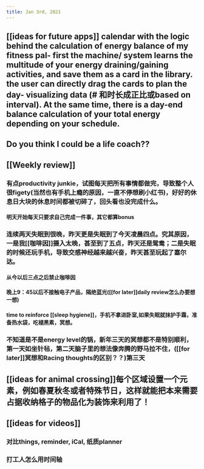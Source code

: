 ```yaml
---
title: Jan 3rd, 2021
---
```


## [[ideas for future apps]] calendar with the logic behind the calculation of energy balance of my fitness pal- first the machine/ system learns the multitude of your energy draining/gaining activities, and save them as a card in the library. the user can directly drag the cards to plan the day- visualizing data (# 和时长成正比或based on interval). At the same time, there is a day-end balance calculation of your total energy depending on your schedule.
## Do you think I could be a life coach??
## [[Weekly review]]
### 有点productivity junkie，试图每天把所有事情都做完，导致整个人很figety(当然也有手机上瘾的原因，一直不停想刷小红书)，好好的休息日大块的休息时间都被切碎了，回头看也没完成什么。
#### 明天开始每天只要求自己完成一件事，其它都算bonus
### 连续两天失眠到很晚，昨天更是失眠到了今天凌晨四点。究其原因，一是我[[咖啡因]]摄入太晚，甚至到了五点，昨天还是鸳鸯；二是失眠的时候还玩手机，导致交感神经越来越兴奋，昨天甚至玩起了塞尔达。
#### 从今以后三点之后禁止咖啡因
#### 晚上9：45以后不接触电子产品，隔绝蓝光([[for later]]daily review怎么办要想一想)
#### time to reinforce [[sleep hygiene]]，手机不拿进卧室,如果失眠就抹护手霜，准备热水袋，吃褪黑素，冥想。
### 不知道是不是energy level的锅，新年三天的冥想都不是特别顺利，第一天如坐针毡，第二天脑子里的想法像奔腾的野马拉不住，([[for later]]冥想和Racing thoughts的区别？？)第三天
## [[ideas for animal crossing]]每个区域设置一个元素，例如春夏秋冬或者特殊节日，这样就能把本来需要占据收纳格子的物品化为装饰来利用了！
## [[ideas for videos]]
### 对比things, reminder, iCal, 纸质planner
### 打工人怎么用时间轴
